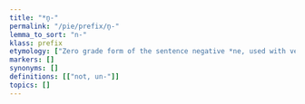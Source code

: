 ```yaml
---
title: "*n̥-"
permalink: "/pie/prefix/n̥-"
lemma_to_sort: "n-"
klass: prefix
etymology: ["Zero grade form of the sentence negative *ne, used with verbal adjectives and forming bahuvrihis."]
markers: []
synonyms: []
definitions: [["not, un-"]]
topics: []
---
```

